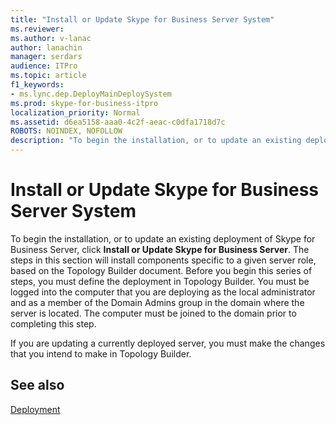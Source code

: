 ```yaml
---
title: "Install or Update Skype for Business Server System"
ms.reviewer: 
ms.author: v-lanac
author: lanachin
manager: serdars
audience: ITPro
ms.topic: article
f1_keywords:
- ms.lync.dep.DeployMainDeploySystem
ms.prod: skype-for-business-itpro
localization_priority: Normal
ms.assetid: d6ea5158-aaa0-4c2f-aeac-c0dfa1718d7c
ROBOTS: NOINDEX, NOFOLLOW
description: "To begin the installation, or to update an existing deployment of Skype for Business Server, click Install or Update Skype for Business Server. The steps in this section will install components specific to a given server role, based on the Topology Builder document. Before you begin this series of steps, you must define the deployment in Topology Builder. You must be logged into the computer that you are deploying as the local administrator and as a member of the Domain Admins group in the domain where the server is located. The computer must be joined to the domain prior to completing this step."
---
```


# Install or Update Skype for Business Server System

To begin the installation, or to update an existing deployment of Skype for Business Server, click **Install or Update Skype for Business Server**. The steps in this section will install components specific to a given server role, based on the Topology Builder document. Before you begin this series of steps, you must define the deployment in Topology Builder. You must be logged into the computer that you are deploying as the local administrator and as a member of the Domain Admins group in the domain where the server is located. The computer must be joined to the domain prior to completing this step.

If you are updating a currently deployed server, you must make the changes that you intend to make in Topology Builder.

## See also

[Deployment](https://technet.microsoft.com/library/83bd43ee-c1fe-4b38-bfa7-3eb382817bf9.aspx)

